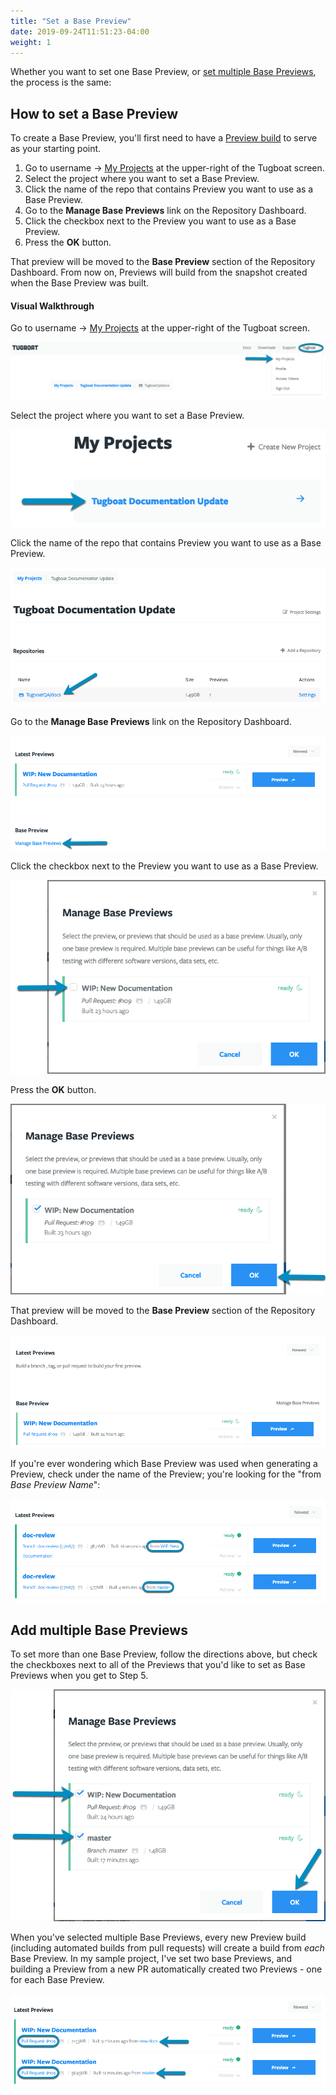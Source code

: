 ```yaml
---
title: "Set a Base Preview"
date: 2019-09-24T11:51:23-04:00
weight: 1
---
```


Whether you want to set one Base Preview, or
[set multiple Base Previews](#add-multiple-base-previews), the process is the
same:

## How to set a Base Preview

To create a Base Preview, you'll first need to have a
[Preview build](../../administer-previews/build-previews/) to serve as your
starting point.

1. Go to username -> [My Projects](https://dashboard.tugboat.qa/projects) at the
   upper-right of the Tugboat screen.
2. Select the project where you want to set a Base Preview.
3. Click the name of the repo that contains Preview you want to use as a Base
   Preview.
4. Go to the **Manage Base Previews** link on the Repository Dashboard.
5. Click the checkbox next to the Preview you want to use as a Base Preview.
6. Press the **OK** button.

That preview will be moved to the **Base Preview** section of the Repository
Dashboard. From now on, Previews will build from the snapshot created when the
Base Preview was built.

#### Visual Walkthrough

Go to username -> [My Projects](https://dashboard.tugboat.qa/projects) at the
upper-right of the Tugboat screen.

![Go to username -> My Projects](/_images/go-to-user-my-projects.png)

Select the project where you want to set a Base Preview.

![Select the project](/_images/select-a-project.png)

Click the name of the repo that contains Preview you want to use as a Base
Preview.

![Click into Tugboat repository](/_images/click-into-tugboat-repository.png)

Go to the **Manage Base Previews** link on the Repository Dashboard.

![Go to Manage Base Previews](/_images/set-base-preview-go-to-manage-base-previews.png)

Click the checkbox next to the Preview you want to use as a Base Preview.

![Click the checkbox to select a Base Preview](/_images/set-base-preview-click-checkbox.png)

Press the **OK** button.

![Press OK to confirm Base Preview](/_images/set-base-preview-press-ok.png)

That preview will be moved to the **Base Preview** section of the Repository
Dashboard.

![Base Preview in repository](/_images/set-base-preview-after.png)

If you're ever wondering which Base Preview was used when generating a Preview,
check under the name of the Preview; you're looking for the "from _Base Preview
Name_":

![View Base Preview for Preview](/_images/view-base-preview-for-preview.png)

## Add multiple Base Previews

To set more than one Base Preview, follow the directions above, but check the
checkboxes next to all of the Previews that you'd like to set as Base Previews
when you get to Step 5.

![Set multiple Base Previews](/_images/set-multiple-base-previews.png)

When you've selected multiple Base Previews, every new Preview build (including
automated builds from pull requests) will create a build from _each_ Base
Preview. In my sample project, I've set two base Previews, and building a
Preview from a new PR automatically created two Previews - one for each Base
Preview.

![Multiple Base Previews generating multiple Preview builds](/_images/multiple-base-preview-builds.png)

